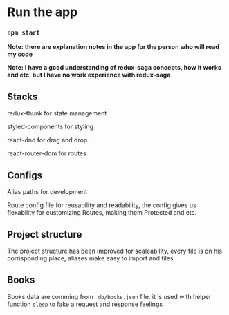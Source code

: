 # Run the app

### `npm start`

**Note: there are explanation notes in the app for the person who will read my code**

**Note: I have a good understanding of redux-saga concepts, how it works and etc. but I have no work experience with redux-saga**

## Stacks

redux-thunk for state management

styled-components for styling

react-dnd for drag and drop

react-router-dom for routes

## Configs

Alias paths for development

Route config file for reusability and readability, the config gives us flexability for customizing Routes, making them Protected and etc.

## Project structure

The project structure has been improved for scaleability, every file is on his corrisponding place, aliases make easy to import and files

## Books

Books data are comming from `_db/books.json` file. it is used with helper function `sleep` to fake a request and response feelings
